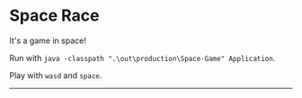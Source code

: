 # Space Race

It's a game in space!

Run with `java -classpath ".\out\production\Space-Game" Application`.

Play with `wasd` and `space`.

---